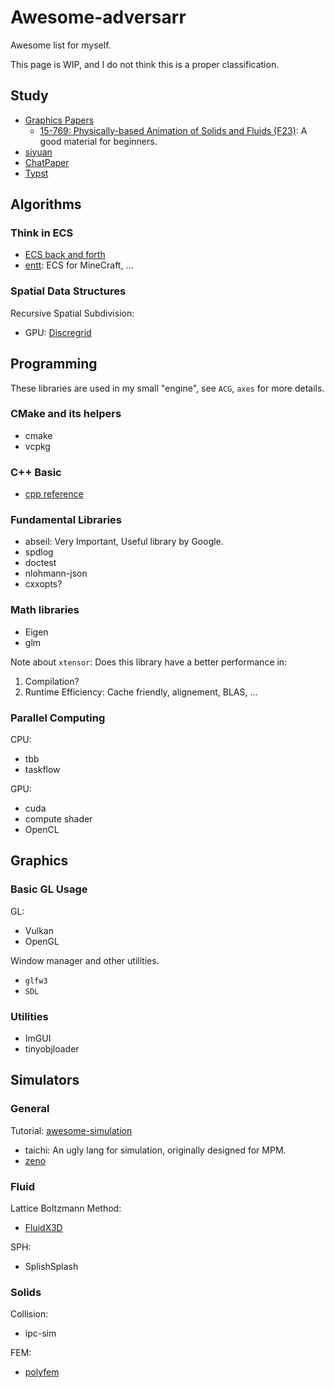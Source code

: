 # Awesome-adversarr
Awesome list for myself.

This page is WIP, and I do not think this is a proper classification.

## Study

- [Graphics Papers](https://github.com/GCL-Seminar/Awesome-Graphics-Papers)
  - [15-769: Physically-based Animation of Solids and Fluids (F23)](https://www.cs.cmu.edu/~15769-f23/#resources): A good material for beginners.
- [siyuan](https://github.com/siyuan-note/siyuan)
- [ChatPaper](https://github.com/kaixindelele/ChatPaper)
- [Typst](https://typst.app/)

## Algorithms

### Think in ECS
- [ECS back and forth](https://skypjack.github.io)
- [entt](https://github.com/skypjack/entt): ECS for MineCraft, ...

### Spatial Data Structures

Recursive Spatial Subdivision:
- GPU: [Discregrid](https://github.com/InteractiveComputerGraphics/Discregrid)


## Programming

These libraries are used in my small  "engine", see `ACG`, `axes` for more details.

### CMake and its helpers

- cmake
- vcpkg

### C++ Basic

- [cpp reference](https://en.cppreference.com/w/)

### Fundamental Libraries

- abseil: Very Important, Useful library by Google.
- spdlog
- doctest
- nlohmann-json
- cxxopts?

### Math libraries

- Eigen
- glm

Note about `xtensor`: Does this library have a better performance in:
1. Compilation?
2. Runtime Efficiency: Cache friendly, alignement, BLAS, ...

### Parallel Computing

CPU:
- tbb
- taskflow

GPU:
- cuda
- compute shader
- OpenCL

## Graphics

### Basic GL Usage

GL:
- Vulkan
- OpenGL

Window manager and other utilities.
- `glfw3`
- `SDL`

### Utilities

- ImGUI
- tinyobjloader

## Simulators

### General

Tutorial: [awesome-simulation](https://github.com/Housz/awesome-simulation)

- taichi: An ugly lang for simulation, originally designed for MPM.
- [zeno](https://github.com/zenustech/zeno)

### Fluid

Lattice Boltzmann Method:
- [FluidX3D](https://github.com/ProjectPhysX/FluidX3D)

SPH:
- SplishSplash

### Solids

Collision:
- ipc-sim



FEM:
- [polyfem](https://github.com/polyfem/polyfem)


